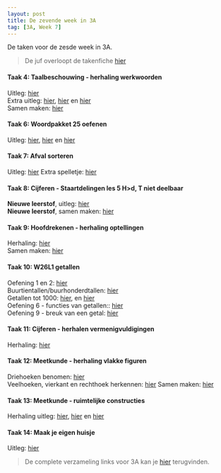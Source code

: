 ```yaml
---
layout: post
title: De zevende week in 3A
tag: [3A, Week 7]
---
```

De taken voor de zesde week in 3A.

> De juf overloopt de takenfiche [hier](https://www.loom.com/share/cd89318d4b3948b18cf73e2441ae28a9)

#### Taak 4: Taalbeschouwing - herhaling werkwoorden
Uitleg: [hier](https://www.loom.com/share/3716840030bd4ea4a921f52b7234a042)  
Extra uitleg: [hier](https://www.xnapda.be/filmpjes/3de-leerjaar/infinitief), [hier](https://www.xnapda.be/filmpjes/4de-leerjaar/de-stam-van-een-werkwoord) en [hier](https://www.xnapda.be/filmpjes/3de-leerjaar/werkwoord)  
Samen maken: [hier](https://www.loom.com/share/c75f4d0a3ec34b5bbedae1f4cd78be38)

#### Taak 6: Woordpakket 25 oefenen
Uitleg: [hier](https://www.youtube.com/watch?v=2NwU2TEah10), [hier](https://www.youtube.com/watch?v=h3OVIZYwRjc) en [hier](https://www.youtube.com/watch?v=TZR6gfexD50)

#### Taak 7: Afval sorteren
Uitleg: [hier](https://www.youtube.com/watch?v=YaHoD2gfH_U)
Extra spelletje: [hier](https://www.aandeslagmetafval.nl/vertelplaat/)  

#### Taak 8: Cijferen - Staartdelingen les 5 H>d, T niet deelbaar
**Nieuwe leerstof**, uitleg: [hier](https://www.loom.com/share/2f6e5cd7fea54489b57fec43b258c0a5)  
**Nieuwe leerstof**, samen maken: [hier](ttps://www.loom.com/share/b5ecd485c5ff42ba996d5bcbcafd0440)  

#### Taak 9: Hoofdrekenen - herhaling optellingen
Herhaling: [hier](https://www.loom.com/share/299ea56d7f034ebdba08efc48c5dd569)   
Samen maken: [hier](https://www.loom.com/share/273aec2b72f542399561a4151ec02bac)

#### Taak 10: W26L1 getallen
Oefening 1 en 2: [hier](https://www.youtube.com/watch?v=9YYyq3kQQ0g&feature=youtu.be&fbclid=IwAR0I3hcOyme2u_VkON7QymdA2b4IL0Bt7gYOpAt2SJTyEUt-_y47rLG2n54)  
Buurtientallen/buurhonderdtallen: [hier](https://www.loom.com/share/284caad1af2140ee8ca40945dafa4464)  
Getallen tot 1000: [hier](https://www.youtube.com/watch?v=OhCa5ApU-tg), en [hier](https://www.youtube.com/watch?v=Vdvs7Z4Pgq8)  
Oefening 6 - functies van getallen:: [hier](https://www.xnapda.be/filmpjes/3de-leerjaar/functies-van-getallen)  
Oefening 9 - breuk van een getal: [hier](https://www.loom.com/share/5c9b8c50962a404e853f8249d9b867fc)

#### Taak 11: Cijferen - herhalen vermenigvuldigingen
Herhaling: [hier](https://www.youtube.com/watch?v=JURfomo2dio&fbclid=IwAR2d7-hc_EygcvnEzADAVr8nSTylTibLlskpZOhBp3R5u-ZeJjkAoLEEB)  

#### Taak 12: Meetkunde - herhaling vlakke figuren
Driehoeken benomen: [hier](https://www.loom.com/share/32ea912935754656b1dcf61c6d206417)   
Veelhoeken, vierkant en rechthoek herkennen: [hier](https://www.loom.com/share/44d80d57294e40bc83c3969833a1a350)
Samen maken: [hier](https://www.loom.com/share/d9ee7daa71c2465c9f9bc8398e1f718c)

#### Taak 13: Meetkunde - ruimtelijke constructies
Herhaling uitleg: [hier](https://www.youtube.com/watch?v=3MYyttj-gMU), [hier](https://www.youtube.com/watch?v=hegzEY-r25k) en [hier](https://www.youtube.com/watch?v=JpMKCuiC9-0)  

#### Taak 14: Maak je eigen huisje
Uitleg: [hier](https://www.youtube.com/watch?v=b5O9-4t6oSg&feature=youtu.be)

> De complete verzameling links voor 3A kan je [hier](/Klas3A) terugvinden.
